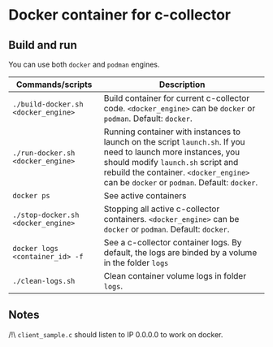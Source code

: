 # Docker container for c-collector

## Build and run 
You can use both `docker` and `podman` engines.

| Commands/scripts                     | Description             |
| ------------------------------------ |-------------------------|
| `./build-docker.sh <docker_engine>`  | Build container for current c-collector code. `<docker_engine>` can be `docker` or `podman`. Default: `docker`. |
| `./run-docker.sh <docker_engine>`    | Running container with instances to launch on the script `launch.sh`. If you need to launch more instances, you should modify `launch.sh` script and rebuild the container. `<docker_engine>` can be `docker` or `podman`. Default: `docker`. |
| `docker ps`                          | See active containers |
| `./stop-docker.sh <docker_engine>`   | Stopping all active c-collector containers. `<docker_engine>` can be `docker` or `podman`. Default: `docker`. |
| `docker logs <container_id> -f`      | See a c-collector container logs. By default, the logs are binded by a volume in the folder `logs` |
| `./clean-logs.sh`                    | Clean container volume logs in folder `logs`. |

## Notes
/!\ `client_sample.c` should listen to IP 0.0.0.0 to work on docker.